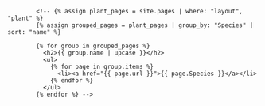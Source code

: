 <!-- <script>
    $(document).ready(function () {
        $("#SpeciesList").on("keyup", function () {
            var value = $(this).val().toLowerCase();
            $("#SpeciesList tr").filter(function () {
                $(this).toggle($(this).text().toLowerCase().indexOf(value) > -1)
            });
        });
    });
</script> -->


            <!-- {% assign plant_pages = site.pages | where: "layout", "plant" %}
            {% assign grouped_pages = plant_pages | group_by: "Species" | sort: "name" %}
            
            {% for group in grouped_pages %}
              <h2>{{ group.name | upcase }}</h2>
              <ul>
                {% for page in group.items %}
                  <li><a href="{{ page.url }}">{{ page.Species }}</a></li>
                {% endfor %}
              </ul>
            {% endfor %} -->